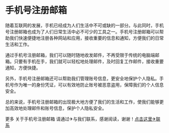 # 手机号注册邮箱

随着互联网的发展，手机已经成为人们生活中不可或缺的一部分。与此同时，手机号注册邮箱也成为了人们日常生活中必不可少的工具之一。手机号注册邮箱可以帮助我们快速便捷地注册各种网站和应用，接收重要的信息和通知，方便我们的日常生活和工作。

通过手机号注册邮箱，我们可以随时随地收发邮件，不再受限于传统的电脑端邮箱。只要有手机在手，我们就可以轻松地处理邮件，及时回复工作邮件，接收重要通知，方便快捷。

另外，手机号注册邮箱还可以帮助我们管理账号信息，更安全地保护个人隐私。手机号作为唯一的身份凭证，可以有效地防止账号被恶意盗用，保障我们的个人信息安全。

总的来说，手机号注册邮箱的出现极大地方便了我们的生活和工作，使我们能够更加高效地处理邮件和账号信息，保护个人隐私安全。

更多 关于手机号注册邮箱 请通过✈与我们联系，感谢阅读，谢谢！[点击这里✈联系](https://t.me/LM999bot)